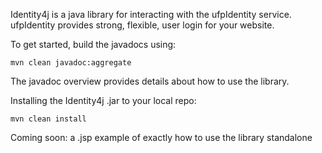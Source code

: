 Identity4j is a java library for interacting with the ufpIdentity service. ufpIdentity provides strong, flexible, user login for your website. 

To get started, build the javadocs using:

    mvn clean javadoc:aggregate

The javadoc overview provides details about how to use the library.

Installing the Identity4j .jar to your local repo:

    mvn clean install

Coming soon: a .jsp example of exactly how to use the library standalone

